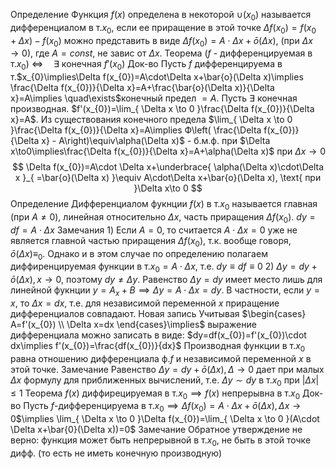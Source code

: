 Определение
	Функция $f(x)$ определена в некоторой $\cup(x_{0})$ называется дифференциалом в т.$x_{0}$, если ее приращение в этой точке $\Delta f(x_{0})=f(x_{0}+\Delta x)-f(x_{0})$ можно представить в виде $\Delta f(x_{0})=A\cdot\Delta x+\bar{o}(\Delta x)$, (при $\Delta x\to0$), где $A=const$, не завис от $\Delta x$.
Теорема
	($f$ - дифференцируемая в т.$x_{0}$) $\iff \quad\exists$ конечная $f'(x_{0})$
Док-во
	Пусть $f$ дифференцируема в т.$x_{0}\implies\Delta f(x_{0})=A\cdot\Delta x+\bar{o}(\Delta x)\implies \frac{\Delta f(x_{0})}{\Delta x}=A+\frac{\bar{o}(\Delta x)}{\Delta x}=A\implies \quad\exists$конечный предел $=A$.
	Пусть $\exists$ конечная производная. $f'(x_{0})=\lim_{ \Delta x \to 0 }\frac{\Delta f(x_{0})}{\Delta x}=A$. Из существования конечного предела $\lim_{ \Delta x \to 0 }\frac{\Delta f(x_{0})}{\Delta x}=A\implies Ф\left( \frac{\Delta f(x_{0})}{\Delta x} - A\right)\equiv\alpha(\Delta x)$ - б.м.ф. при $\Delta x\to0\implies\frac{\Delta f(x_{0})}{\Delta x}=A+\alpha(\Delta x)$ при $\Delta x\to 0$ $$
\Delta f(x_{0})=A\cdot \Delta x+\underbrace{ \alpha(\Delta x)\cdot\Delta x }_{ =\bar{o}(\Delta x) }\equiv A\cdot\Delta x+\bar{o}(\Delta x), \text{ при }\Delta x\to 0
$$
Определение
	Дифференциалом фукнции $f(x)$ в т.$x_{0}$ называется главная (при $A\neq0$), линейная относительно $\Delta x$, часть приращения $\Delta f(x_{0})$. $dy=df=A\cdot \Delta x$
Замечания
	1) Если $A=0$, то считается $A\cdot\Delta x=0$ уже не является главной частью приращения $\Delta f(x_{0})$, т.к. вообще говоря, $\bar{o}(\Delta x)\equiv_{0}$. Однако и в этом случае по определению полагаем диффиренцируемая функции в т.$x_{0}=A\cdot\Delta x$, т.е. $dy\equiv df\equiv0$
	2) $\Delta y=dy+\bar{o}(\Delta x),x\to 0$, поэтому $dy\neq\Delta y$. Равенство $\Delta y=dy$ имеет место лишь для линейной фукнции $y=A_{x}+B\implies\Delta y=A\cdot\Delta x=dy$. В частности, если $y=x$, то $\Delta x=dx$, т.е. для независимой переменной $x$ приращение дифференциалов совпадают.
Новая запись
	Учитывая $\begin{cases} A=f'(x_{0}) \\ \Delta x=dx \end{cases}\implies$ выражение дифференциала можно записать в виде: $dy=df(x_{0})=f'(x_{0})\cdot dx\implies f'(x_{0})=\frac{df(x_{0})}{dx}$
	Производная функции в т.$x_{0}$ равна отношению дифференциала ф.$f$ и независимой переменной $x$ в этой точке.
Замечание
	Равенство $\Delta y=dy+\bar{o}(\Delta x),\Delta\to 0$ дает при малых $\Delta x$ формулу для приближенных вычислений, т.е. $\Delta y \sim dy$ в т.$x_{0}$ при $|\Delta x|\leq1$
Теорема
	$f(x)$ диффирецируемая в т.$x_{0}\implies f(x)$ непрерывна в т.$x_{0}$
Док-во
	Пусть $f$-дифференцируема в т.$x_{0}\implies \Delta f(x_{0})=A\cdot \Delta x+\bar{o}(\Delta x),\Delta x\to 0$$\implies \lim_{ \Delta x \to 0 }\Delta f(x_{0})=\lim_{ \Delta x \to 0 }(A\cdot \Delta x+\bar{0}(\Delta x))=0$
Замечание
	Обратное утверждение не верно: функция может быть непрерывной в т.$x_{0}$, не быть в этой точке дифф. (то есть не иметь конечную производную)